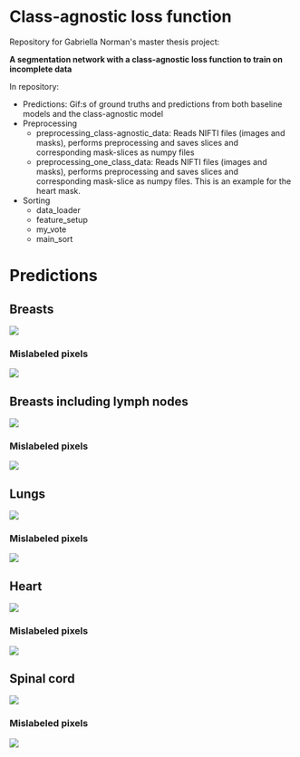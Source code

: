 # Class-agnostic loss function
Repository for Gabriella Norman's master thesis project: 

**A segmentation network with a class-agnostic loss function to train on incomplete data**

In repository:
- Predictions: Gif:s of ground truths and predictions from both baseline models and the class-agnostic model
- Preprocessing
  - preprocessing_class-agnostic_data: Reads NIFTI files (images and masks), performs preprocessing and saves slices and corresponding mask-slices as numpy files
  - preprocessing_one_class_data: Reads NIFTI files (images and masks), performs preprocessing and saves slices and corresponding mask-slice as numpy files. This is an example for the heart mask.
- Sorting
  - data_loader
  - feature_setup
  - my_vote
  - main_sort

# Predictions 

## Breasts

![](https://github.com/jebriella/Class-agnostic-loss-function/blob/master/Predictions/breast.gif)

### Mislabeled pixels

![](https://github.com/jebriella/Class-agnostic-loss-function/blob/master/Predictions/breast_error.gif)

## Breasts including lymph nodes

![](https://github.com/jebriella/Class-agnostic-loss-function/blob/master/Predictions/breast_ax.gif)

### Mislabeled pixels

![](https://github.com/jebriella/Class-agnostic-loss-function/blob/master/Predictions/breast_ax_error.gif)

## Lungs

![](https://github.com/jebriella/Class-agnostic-loss-function/blob/master/Predictions/lungs.gif)

### Mislabeled pixels

![](https://github.com/jebriella/Class-agnostic-loss-function/blob/master/Predictions/lungs_error.gif)

## Heart

![](https://github.com/jebriella/Class-agnostic-loss-function/blob/master/Predictions/heart.gif)

### Mislabeled pixels

![](https://github.com/jebriella/Class-agnostic-loss-function/blob/master/Predictions/heart_error.gif)

## Spinal cord

![](https://github.com/jebriella/Class-agnostic-loss-function/blob/master/Predictions/spinalcord.gif)

### Mislabeled pixels

![](https://github.com/jebriella/Class-agnostic-loss-function/blob/master/Predictions/spinalcord_error.gif)
